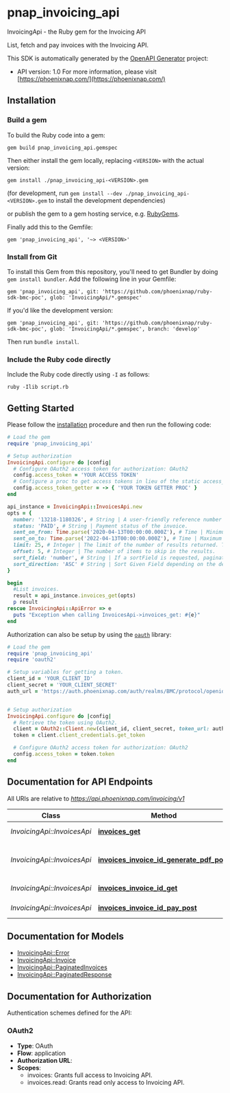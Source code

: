 # pnap_invoicing_api

InvoicingApi - the Ruby gem for the Invoicing API

List, fetch and pay invoices with the Invoicing API.


This SDK is automatically generated by the [OpenAPI Generator](https://openapi-generator.tech) project:

- API version: 1.0
For more information, please visit [https://phoenixnap.com/](https://phoenixnap.com/)

## Installation

### Build a gem

To build the Ruby code into a gem:

```shell
gem build pnap_invoicing_api.gemspec
```

Then either install the gem locally, replacing `<VERSION>` with the actual version:

```shell
gem install ./pnap_invoicing_api-<VERSION>.gem
```

(for development, run `gem install --dev ./pnap_invoicing_api-<VERSION>.gem` to install the development dependencies)

or publish the gem to a gem hosting service, e.g. [RubyGems](https://rubygems.org/).

Finally add this to the Gemfile:

    gem 'pnap_invoicing_api', '~> <VERSION>'

### Install from Git

To install this Gem from this repository, you'll need to get Bundler by doing `gem install bundler`. Add the following line in your Gemfile:

    gem 'pnap_invoicing_api', git: 'https://github.com/phoenixnap/ruby-sdk-bmc-poc', glob: 'InvoicingApi/*.gemspec'

If you'd like the development version:

    gem 'pnap_invoicing_api', git: 'https://github.com/phoenixnap/ruby-sdk-bmc-poc', glob: 'InvoicingApi/*.gemspec', branch: 'develop'

Then run `bundle install`.

### Include the Ruby code directly

Include the Ruby code directly using `-I` as follows:

```shell
ruby -Ilib script.rb
```

## Getting Started

Please follow the [installation](#installation) procedure and then run the following code:

```ruby
# Load the gem
require 'pnap_invoicing_api'

# Setup authorization
InvoicingApi.configure do |config|
  # Configure OAuth2 access token for authorization: OAuth2
  config.access_token = 'YOUR ACCESS TOKEN'
  # Configure a proc to get access tokens in lieu of the static access_token configuration
  config.access_token_getter = -> { 'YOUR TOKEN GETTER PROC' } 
end

api_instance = InvoicingApi::InvoicesApi.new
opts = {
  number: '13218-1180326', # String | A user-friendly reference number assigned to the invoice.
  status: 'PAID', # String | Payment status of the invoice.
  sent_on_from: Time.parse('2020-04-13T00:00:00.000Z'), # Time | Minimum value to filter invoices by sent on date.
  sent_on_to: Time.parse('2022-04-13T00:00:00.000Z'), # Time | Maximum value to filter invoices by sent on date.
  limit: 25, # Integer | The limit of the number of results returned. The number of records returned may be smaller than the limit.
  offset: 5, # Integer | The number of items to skip in the results.
  sort_field: 'number', # String | If a sortField is requested, pagination will be done after sorting. Default sorting is by number.
  sort_direction: 'ASC' # String | Sort Given Field depending on the desired direction. Default sorting is descending.
}

begin
  #List invoices.
  result = api_instance.invoices_get(opts)
  p result
rescue InvoicingApi::ApiError => e
  puts "Exception when calling InvoicesApi->invoices_get: #{e}"
end

```

Authorization can also be setup by using the [`oauth`](https://github.com/oauth-xx/oauth2) library:

```ruby
# Load the gem
require 'pnap_invoicing_api'
require 'oauth2'

# Setup variables for getting a token.
client_id = 'YOUR_CLIENT_ID'
client_secret = 'YOUR_CLIENT_SECRET'
auth_url = 'https://auth.phoenixnap.com/auth/realms/BMC/protocol/openid-connect/token'


# Setup authorization
InvoicingApi.configure do |config|
  # Retrieve the token using OAuth2.
  client = OAuth2::Client.new(client_id, client_secret, token_url: auth_url)
  token = client.client_credentials.get_token

  # Configure OAuth2 access token for authorization: OAuth2
  config.access_token = token.token
end

```

## Documentation for API Endpoints

All URIs are relative to *https://api.phoenixnap.com/invoicing/v1*

Class | Method | HTTP request | Description
------------ | ------------- | ------------- | -------------
*InvoicingApi::InvoicesApi* | [**invoices_get**](docs/InvoicesApi.md#invoices_get) | **GET** /invoices | List invoices.
*InvoicingApi::InvoicesApi* | [**invoices_invoice_id_generate_pdf_post**](docs/InvoicesApi.md#invoices_invoice_id_generate_pdf_post) | **POST** /invoices/{invoiceId}/actions/generate-pdf | Generate invoice details as PDF.
*InvoicingApi::InvoicesApi* | [**invoices_invoice_id_get**](docs/InvoicesApi.md#invoices_invoice_id_get) | **GET** /invoices/{invoiceId} | Get invoice details.
*InvoicingApi::InvoicesApi* | [**invoices_invoice_id_pay_post**](docs/InvoicesApi.md#invoices_invoice_id_pay_post) | **POST** /invoices/{invoiceId}/actions/pay | Pay an invoice.


## Documentation for Models

 - [InvoicingApi::Error](docs/Error.md)
 - [InvoicingApi::Invoice](docs/Invoice.md)
 - [InvoicingApi::PaginatedInvoices](docs/PaginatedInvoices.md)
 - [InvoicingApi::PaginatedResponse](docs/PaginatedResponse.md)


## Documentation for Authorization


Authentication schemes defined for the API:
### OAuth2


- **Type**: OAuth
- **Flow**: application
- **Authorization URL**: 
- **Scopes**: 
  - invoices: Grants full access to Invoicing API.
  - invoices.read: Grants read only access to Invoicing API.

